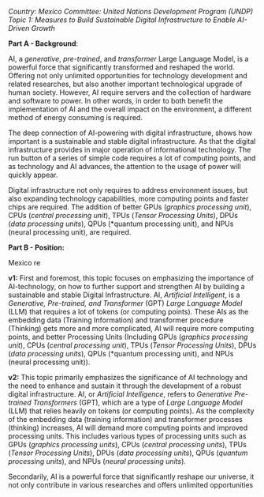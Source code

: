 
*Country: Mexico*
*Committee: United Nations Development Program (UNDP)*
*Topic 1: Measures to Build Sustainable Digital Infrastructure to Enable AI-Driven Growth*

**Part A - Background**:

AI, a *generative*, *pre-trained*, and *transformer* Large Language Model, is a powerful force that significantly transformed and reshaped the world. Offering not only unlimited opportunities for technology development and related researches, but also another important technological upgrade of human society. However, AI require servers and the collection of hardware and software to power. In other words, in order to both benefit the implementation of AI and the overall impact on the environment, a different method of energy consuming is required.

The deep connection of AI-powering with digital infrastructure, shows how important is a sustainable and stable digital infrastructure. As that the digital infrastructure provides in major operation of informational technology. The run button of a series of simple code requires a lot of computing points, and as technology and AI advances, the attention to the usage of power will quickly appear.

Digital infrastructure not only requires to address environment issues, but also expanding technology capabilities, more computing points and faster chips are required. The addition of better GPUs (*graphics processing unit*), CPUs (*central processing unit*), TPUs (*Tensor Processing Units*), DPUs (*_data processing units_*), QPUs (*quantum processing unit), and NPUs (neural processing unit), are required.

**Part B - Position:**

Mexico re


**v1:** First and foremost, this topic focuses on emphasizing the importance of AI-technology, on how to further support and strengthen AI by building a sustainable and stable Digital Infrastructure. AI, *Artificial Intelligent*, is a *Generative, Pre-trained, and Transformer* (GPT) *Large Language Model* (LLM) that requires a lot of tokens (or computing points). These AIs as the embedding data (Training Information) and transformer procedure (Thinking) gets more and more complicated, AI will require more computing points, and better Processing Units (Including GPUs (*graphics processing unit*), CPUs (*central processing unit*), TPUs (*Tensor Processing Units*), DPUs (*_data processing units_*), QPUs (*quantum processing unit), and NPUs (neural processing unit)).

**v2:** This topic primarily emphasizes the significance of AI technology and the need to enhance and sustain it through the development of a robust digital infrastructure. AI, or *Artificial Intelligence*, refers to *Generative Pre-trained Transformers* (GPT), which are a type of *Large Language Model* (LLM) that relies heavily on tokens (or computing points). As the complexity of the embedding data (training information) and transformer processes (thinking) increases, AI will demand more computing points and improved processing units. This includes various types of processing units such as GPUs (*graphics processing units*), CPUs (*central processing units*), TPUs (*Tensor Processing Units*), DPUs (*data processing units*), QPUs (*quantum processing units*), and NPUs (*neural processing units*).

Secondarily, AI is a powerful force that significantly reshape our universe, it not only contribute in various researches and offers unlimited opportunities 